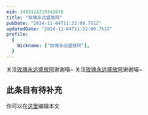 ```yaml
---
mid: 3493124219341078
title: "玫瑰永远盛放阿"
pubDate: "2024-11-04T11:22:09.751Z"
updatedDate: "2024-11-04T11:22:09.751Z"
profile:
  {
    Nickname: ["玫瑰永远盛放阿"],
  }
---
```


关注[玫瑰永远盛放阿](https://space.bilibili.com/3493124219341078)谢谢喵~ 关注[玫瑰永远盛放阿](https://space.bilibili.com/3493124219341078)谢谢喵~

## 此条目有待补充
你可以在[这里](https://github.com/Yuhanawa/VTuber.ICU-Content/edit/master/v/玫瑰永远盛放阿/index.md)编辑本文
